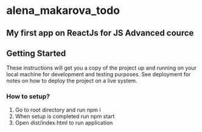 # alena_makarova_todo
## My first app on ReactJs for JS Advanced cource

## Getting Started
These instructions will get you a copy of the project up and running on your local machine for development and testing purposes. See deployment for notes on how to deploy the project on a live system.

### How to setup?
1. Go to root directory and run npm i
2. When setup is completed run npm start
3. Open dist/index.html to run application
